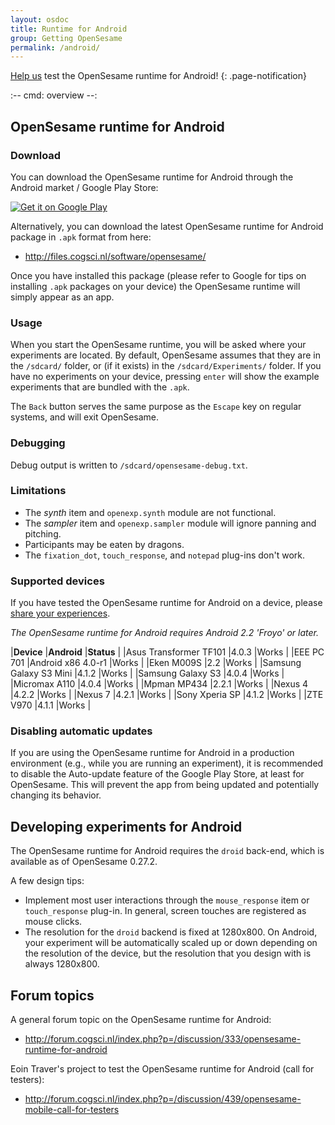 ```yaml
---
layout: osdoc
title: Runtime for Android
group: Getting OpenSesame
permalink: /android/
--- 
```


[Help us](http://forum.cogsci.nl/index.php?p=/discussion/439/opensesame-mobile-call-for-testers) test the OpenSesame runtime for Android!
{: .page-notification}

:--
cmd: overview
--:

## OpenSesame runtime for Android

### Download

You can download the OpenSesame runtime for Android through the Android market / Google Play Store:

<a href="https://play.google.com/store/apps/details?id=nl.cogsci.opensesame" style="border:none;">
  <img alt="Get it on Google Play"
       src="https://developer.android.com/images/brand/en_generic_rgb_wo_45.png" />
</a>

Alternatively, you can download the latest OpenSesame runtime for Android package in `.apk` format from here:

- <http://files.cogsci.nl/software/opensesame/>

Once you have installed this package (please refer to Google for tips on installing `.apk` packages on your device) the OpenSesame runtime will simply appear as an app.

### Usage

When you start the OpenSesame runtime, you will be asked where your experiments are located. By default, OpenSesame assumes that they are in the `/sdcard/` folder, or (if it exists) in the `/sdcard/Experiments/` folder. If you have no experiments on your device, pressing `enter` will show the example experiments that are bundled with the `.apk`.

The `Back` button serves the same purpose as the `Escape` key on regular systems, and will exit OpenSesame.

### Debugging

Debug output is written to `/sdcard/opensesame-debug.txt`.

### Limitations

- The *synth* item and `openexp.synth` module are not functional.
- The *sampler* item and `openexp.sampler` module will ignore panning and pitching.
- Participants may be eaten by dragons.
- The `fixation_dot`, `touch_response`, and `notepad` plug-ins don't work.

### Supported devices

If you have tested the OpenSesame runtime for Android on a device, please [share your experiences][forum].

*The OpenSesame runtime for Android requires Android 2.2 'Froyo' or later.*

|**Device**				|**Android**				|**Status**		|
|Asus Transformer TF101	|4.0.3						|Works			|
|EEE PC 701 			|Android x86 4.0-r1			|Works			|
|Eken M009S				|2.2						|Works			|
|Samsung Galaxy S3 Mini	|4.1.2						|Works			|
|Samsung Galaxy S3		|4.0.4						|Works			|
|Micromax A110			|4.0.4						|Works			|
|Mpman MP434			|2.2.1						|Works			|
|Nexus 4				|4.2.2						|Works			|
|Nexus 7				|4.2.1						|Works			|
|Sony Xperia SP			|4.1.2						|Works			|
|ZTE V970				|4.1.1						|Works			|

### Disabling automatic updates

If you are using the OpenSesame runtime for Android in a production environment (e.g., while you are running an experiment), it is recommended to disable the Auto-update feature of the Google Play Store, at least for OpenSesame. This will prevent the app from being updated and potentially changing its behavior.

## Developing experiments for Android

The OpenSesame runtime for Android requires the `droid` back-end, which is available as of OpenSesame 0.27.2.

A few design tips:

- Implement most user interactions through the `mouse_response` item or `touch_response` plug-in. In general, screen touches are registered as mouse clicks.
- The resolution for the `droid` backend is fixed at 1280x800. On Android, your experiment will be automatically scaled up or down depending on the resolution of the device, but the resolution that you design with is always 1280x800.

## Forum topics

A general forum topic on the OpenSesame runtime for Android:
	
- <http://forum.cogsci.nl/index.php?p=/discussion/333/opensesame-runtime-for-android>

Eoin Traver's project to test the OpenSesame runtime for Android (call for testers):
	
- <http://forum.cogsci.nl/index.php?p=/discussion/439/opensesame-mobile-call-for-testers>

[google-play]: https://play.google.com/store/apps/details?id=nl.cogsci.opensesame
[forum]: http://forum.cogsci.nl/index.php?p=/discussion/333/a-video-of-opensesame-running-natively-on-android
